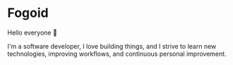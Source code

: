 # Fogoid

Hello everyone 👋

I'm a software developer, I love building things, and I strive to learn new technologies, improving workflows, and continuous personal improvement.
